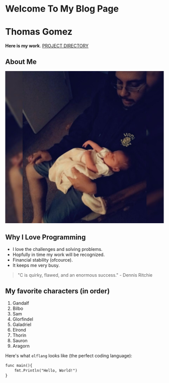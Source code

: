 # Welcome To My Blog Page

# Thomas Gomez

**Here is my work**. [PROJECT DIRECTORY](index2.html)

## About Me

![pic of me and autumn](static/images/meandautumn.jpg)

## Why I Love Programming

* I love the challenges and solving problems.
* Hopfully in time my work will be recognized.
* Financial stability (ofcource).
* It keeps me very busy.

> "C is quirky, flawed, and an enormous success." - Dennis Ritchie

## My favorite characters (in order)

1. Gandalf
2. Bilbo
3. Sam
4. Glorfindel
5. Galadriel
6. Elrond
7. Thorin
8. Sauron
9. Aragorn

Here's what `elflang` looks like (the perfect coding language):

```
func main(){
    fmt.Println("Hello, World!")
}
```